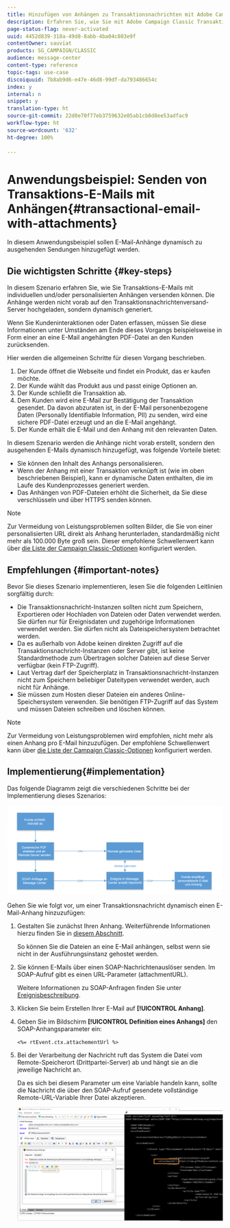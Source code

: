 ```yaml
---
title: Hinzufügen von Anhängen zu Transaktionsnachrichten mit Adobe Campaign Classic
description: Erfahren Sie, wie Sie mit Adobe Campaign Classic Transaktions-E-Mails mit individuellen und/oder personalisierten Anhängen versenden können.
page-status-flag: never-activated
uuid: 4452d839-318a-49d8-8abb-4ba04c803e9f
contentOwner: sauviat
products: SG_CAMPAIGN/CLASSIC
audience: message-center
content-type: reference
topic-tags: use-case
discoiquuid: 7b8ab9d6-e47e-46d8-99df-da793486654c
index: y
internal: n
snippet: y
translation-type: ht
source-git-commit: 22d0e70f77eb3759632e05ab1cb0d8ee53adfac9
workflow-type: ht
source-wordcount: '632'
ht-degree: 100%

---
```



# Anwendungsbeispiel: Senden von Transaktions-E-Mails mit Anhängen{#transactional-email-with-attachments}

In diesem Anwendungsbeispiel sollen E-Mail-Anhänge dynamisch zu ausgehenden Sendungen hinzugefügt werden.

## Die wichtigsten Schritte {#key-steps}

In diesem Szenario erfahren Sie, wie Sie Transaktions-E-Mails mit individuellen und/oder personalisierten Anhängen versenden können. Die Anhänge werden nicht vorab auf den Transaktionsnachrichtenversand-Server hochgeladen, sondern dynamisch generiert.

Wenn Sie Kundeninteraktionen oder Daten erfassen, müssen Sie diese Informationen unter Umständen am Ende dieses Vorgangs beispielsweise in Form einer an eine E-Mail angehängten PDF-Datei an den Kunden zurücksenden.

Hier werden die allgemeinen Schritte für diesen Vorgang beschrieben.

1. Der Kunde öffnet die Webseite und findet ein Produkt, das er kaufen möchte.
1. Der Kunde wählt das Produkt aus und passt einige Optionen an.
1. Der Kunde schließt die Transaktion ab.
1. Dem Kunden wird eine E-Mail zur Bestätigung der Transaktion gesendet. Da davon abzuraten ist, in der E-Mail personenbezogene Daten (Personally Identifiable Information, PII) zu senden, wird eine sichere PDF-Datei erzeugt und an die E-Mail angehängt.
1. Der Kunde erhält die E-Mail und den Anhang mit den relevanten Daten.

In diesem Szenario werden die Anhänge nicht vorab erstellt, sondern den ausgehenden E-Mails dynamisch hinzugefügt, was folgende Vorteile bietet:

* Sie können den Inhalt des Anhangs personalisieren.
* Wenn der Anhang mit einer Transaktion verknüpft ist (wie im oben beschriebenen Beispiel), kann er dynamische Daten enthalten, die im Laufe des Kundenprozesses generiert werden.
* Das Anhängen von PDF-Dateien erhöht die Sicherheit, da Sie diese verschlüsseln und über HTTPS senden können.

>[!NOTE]
>
>Zur Vermeidung von Leistungsproblemen sollten Bilder, die Sie von einer personalisierten URL direkt als Anhang herunterladen, standardmäßig nicht mehr als 100.000 Byte groß sein. Dieser empfohlene Schwellenwert kann über [die Liste der Campaign Classic-Optionen](../../installation/using/configuring-campaign-options.md#delivery) konfiguriert werden.

## Empfehlungen    {#important-notes}

Bevor Sie dieses Szenario implementieren, lesen Sie die folgenden Leitlinien sorgfältig durch:

* Die Transaktionsnachricht-Instanzen sollten nicht zum Speichern, Exportieren oder Hochladen von Dateien oder Daten verwendet werden. Sie dürfen nur für Ereignisdaten und zugehörige Informationen verwendet werden. Sie dürfen nicht als Dateispeichersystem betrachtet werden.
* Da es außerhalb von Adobe keinen direkten Zugriff auf die Transaktionsnachricht-Instanzen oder Server gibt, ist keine Standardmethode zum Übertragen solcher Dateien auf diese Server verfügbar (kein FTP-Zugriff).
* Laut Vertrag darf der Speicherplatz in Transaktionsnachricht-Instanzen nicht zum Speichern beliebiger Dateitypen verwendet werden, auch nicht für Anhänge.
* Sie müssen zum Hosten dieser Dateien ein anderes Online-Speichersystem verwenden. Sie benötigen FTP-Zugriff auf das System und müssen Dateien schreiben und löschen können.

>[!NOTE]
>
>Zur Vermeidung von Leistungsproblemen wird empfohlen, nicht mehr als einen Anhang pro E-Mail hinzuzufügen. Der empfohlene Schwellenwert kann über [die Liste der Campaign Classic-Optionen](../../installation/using/configuring-campaign-options.md#delivery) konfiguriert werden.

## Implementierung{#implementation}

Das folgende Diagramm zeigt die verschiedenen Schritte bei der Implementierung dieses Szenarios:

![](assets/message-center-uc1.png)

Gehen Sie wie folgt vor, um einer Transaktionsnachricht dynamisch einen E-Mail-Anhang hinzuzufügen:

1. Gestalten Sie zunächst Ihren Anhang. Weiterführende Informationen hierzu finden Sie in [diesem Abschnitt](../../delivery/using/attaching-files.md#attach-a-personalized-file).

   So können Sie die Dateien an eine E-Mail anhängen, selbst wenn sie nicht in der Ausführungsinstanz gehostet werden.

1. Sie können E-Mails über einen SOAP-Nachrichtenauslöser senden. Im SOAP-Aufruf gibt es einen URL-Parameter (attachmentURL).

   Weitere Informationen zu SOAP-Anfragen finden Sie unter [Ereignisbeschreibung](../../message-center/using/event-description.md).

1. Klicken Sie beim Erstellen Ihrer E-Mail auf **[!UICONTROL Anhang]**.

1. Geben Sie im Bildschirm **[!UICONTROL Definition eines Anhangs]** den SOAP-Anhangsparameter ein:

   ```
   <%= rtEvent.ctx.attachementUrl %>
   ```

1. Bei der Verarbeitung der Nachricht ruft das System die Datei vom Remote-Speicherort (Drittpartei-Server) ab und hängt sie an die jeweilige Nachricht an.

   Da es sich bei diesem Parameter um eine Variable handeln kann, sollte die Nachricht die über den SOAP-Aufruf gesendete vollständige Remote-URL-Variable Ihrer Datei akzeptieren.

   ![](assets/message-center-uc2.png)
